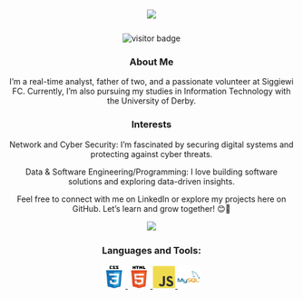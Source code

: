 <h1 align="center">
    <img src="https://readme-typing-svg.herokuapp.com/?font=Righteous&size=35&center=true&vCenter=true&width=500&height=70&duration=4000&lines=Hi+There!+👋;+I'm+Costa!;" />
</h1>

<div align="center">

![visitor badge](https://visitor-badge.laobi.icu/badge?page_id=costa911&left_color=red&right_color=green&left_text=HelloVisitors)

### About Me

I’m a real-time analyst, father of two, and a passionate volunteer at Siggiewi FC. Currently, I’m also pursuing my studies in Information Technology with the University of Derby.

### Interests
Network and Cyber Security: I’m fascinated by securing digital systems and protecting against cyber threats.

Data & Software Engineering/Programming: I love building software solutions and exploring data-driven insights.

Feel free to connect with me on LinkedIn or explore my projects here on GitHub. Let’s learn and grow together! 😊🚀

 <a href="https://linkedin.com/in/andrea-costa-98a2b554/" target="_blank">
    <img src="https://img.shields.io/badge/LinkedIn-0077B5?style=for-the-badge&logo=linkedin&logoColor=white" target="_blank" />
  </a>


<h3 align="center">Languages and Tools:</h3>
<p align="center">
  <a href="https://www.w3schools.com/css/" target="blank" rel="noreferrer">
    <img src="https://raw.githubusercontent.com/devicons/devicon/master/icons/css3/css3-original-wordmark.svg" alt="css3" width="40" height="40"/>
  </a>
  <a href="https://www.w3.org/html/" target="blank" rel="noreferrer">
    <img src="https://raw.githubusercontent.com/devicons/devicon/master/icons/html5/html5-original-wordmark.svg" alt="html5" width="40" height="40"/>
  </a>
  <a href="https://developer.mozilla.org/en-US/docs/Web/JavaScript" target="_blank" rel="noreferrer">
    <img src="https://raw.githubusercontent.com/devicons/devicon/master/icons/javascript/javascript-original.svg" alt="javascript" width="40" height="40"/>
  </a>
  <a href="https://www.mysql.com/" target="_blank" rel="noreferrer">
    <img src="https://raw.githubusercontent.com/devicons/devicon/master/icons/mysql/mysql-original-wordmark.svg" alt="mysql" width="40" height="40"/>
  </a>
</p>

</div>

